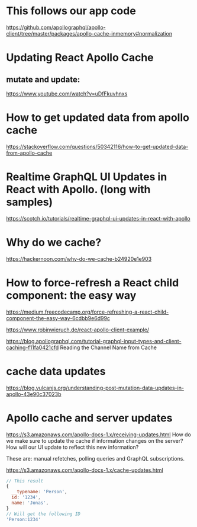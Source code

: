 # This follows our app code
https://github.com/apollographql/apollo-client/tree/master/packages/apollo-cache-inmemory#normalization

# Updating React Apollo Cache
## mutate and update:
https://www.youtube.com/watch?v=uDfFkuvhnxs

# How to get updated data from apollo cache
https://stackoverflow.com/questions/50342116/how-to-get-updated-data-from-apollo-cache

# Realtime GraphQL UI Updates in React with Apollo. (long with samples)
https://scotch.io/tutorials/realtime-graphql-ui-updates-in-react-with-apollo

# Why do we cache?
https://hackernoon.com/why-do-we-cache-b24920e1e903

# How to force-refresh a React child component: the easy way
https://medium.freecodecamp.org/force-refreshing-a-react-child-component-the-easy-way-6cdbb9e6d99c

https://www.robinwieruch.de/react-apollo-client-example/

https://blog.apollographql.com/tutorial-graphql-input-types-and-client-caching-f11fa0421cfd
Reading the Channel Name from Cache

# cache data updates
https://blog.vulcanjs.org/understanding-post-mutation-data-updates-in-apollo-43e90c37023b

# Apollo cache and server updates
https://s3.amazonaws.com/apollo-docs-1.x/receiving-updates.html
How do we make sure to update the cache if information changes on the server? How will our UI update to reflect this new information?

These are: manual refetches, polling queries and GraphQL subscriptions.


https://s3.amazonaws.com/apollo-docs-1.x/cache-updates.html

```js
// This result
{
  __typename: 'Person',
  id: '1234',
  name: 'Jonas',
}
// Will get the following ID
'Person:1234'
```

